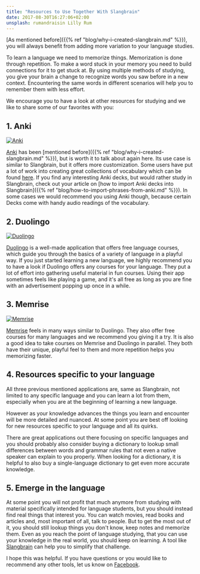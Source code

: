 ```yaml
---
title: "Resources to Use Together With Slangbrain"
date: 2017-08-30T16:27:06+02:00
unsplash: rumandraisin Lilly Rum
---
```


[As mentioned before]({{% ref "blog/why-i-created-slangbrain.md" %}}),
you will always benefit from adding more variation to your language studies.

To learn a language we need to memorize things.
Memorization is done through repetition.
To make a word stuck in your memory you need to build connections for  it to get stuck at.
By using multiple methods of studying, you give your brain a change to recognize words you saw before in a new context.
Encountering the same words in different scenarios will help you to remember them with less effort.

We encourage you to have a look at other resources for studying and we like to share some of our favorites with you:

## 1. Anki

[![Anki](/images/blog/apps/anki.png)](https://apps.ankiweb.net/)

[Anki](https://apps.ankiweb.net/) has been [mentioned before]({{% ref "blog/why-i-created-slangbrain.md" %}}), but is worth it to talk about again here.
Its use case is similar to Slangbrain, but it offers more customization.
Some users have put a lot of work into creating great collections of vocabulary which can be found [here](https://ankiweb.net/shared/decks/).
If you find any interesting Anki decks, but would rather study in Slangbrain, check out your article on [how to import Anki decks into Slangbrain]({{% ref "blog/how-to-import-phrases-from-anki.md" %}}).
In some cases we would recommend you using Anki though, because certain Decks come with handy audio readings of the vocabulary.


## 2. Duolingo

[![Duolingo](/images/blog/apps/duolingo.png)](https://www.duolingo.com/)

[Duolingo](https://www.duolingo.com/) is a well-made application that offers free language courses, which guide you through the basics of a variety of language in a playful way.
If you just started learning a new language, we highly recommend you to have a look if Duolingo offers any courses for your language.
They put a lot of effort into gathering useful material in fun courses.
Using their app sometimes feels like playing a game, and it's all free as long as you are fine with an advertisement popping up once in a while.


## 3. Memrise

[![Memrise](/images/blog/apps/memrise.png)](https://www.memrise.com/home/)

[Memrise](https://www.memrise.com/home/) feels in many ways similar to Duolingo.
They also offer free courses for many languages and we recommend you giving it a try.
It is also a good idea to take courses on Memrise and Duolingo in parallel. They both have their unique, playful feel to them
and more repetition helps you memorizing faster.


## 4. Resources specific to your language

All three previous mentioned applications are, same as Slangbrain, not limited to any specific language
and you can learn a lot from them, especially when you are at the beginning of learning a new language.

However as your knowledge advances the things you learn and encounter will be more detailed and nuanced.
At some point you are best off looking for new resources specific to your language and all its quirks.

There are great applications out there focusing on specific languages and you should probably also consider
buying a dictionary to lookup small differences between words and grammar rules that not even a native speaker can explain to you properly.
When looking for a dictionary, it is helpful to also buy a single-language dictionary to get even more accurate knowledge.


## 5. Emerge in the language

At some point you will not profit that much anymore from studying with material specifically intended for language students,
but you should instead find real things that interest you.
You can watch movies, read books and articles and, most important of all, talk to people.
But to get the most out of it, you should still lookup things you don't know, keep notes and memorize them.
Even as you reach the point of language studying, that you can use your knowledge in the real world, you should keep on learning.
A tool like [Slangbrain](/) can help you to simplify that challenge.


I hope this was helpful. If you have questions or you would like to recommend any other tools, let us know on [Facebook](https://www.facebook.com/slangbrain/).
